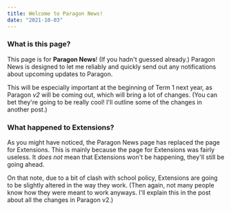 ```yaml
---
title: Welcome to Paragon News!
date: "2021-10-03"
---
```

### What is this page?
This page is for **Paragon News**! (If you hadn't guessed already.) Paragon News is designed to let me reliably and quickly send out any notifications about upcoming updates to Paragon.

This will be especially important at the beginning of Term 1 next year, as Paragon *v2* will be coming out, which will bring a lot of changes. (You can bet they're going to be really cool! I'll outline some of the changes in another post.)

### What happened to Extensions?
As you might have noticed, the Paragon News page has replaced the page for Extensions. This is mainly because the page for Extensions was fairly useless. It *does not* mean that Extensions won't be happening, they'll still be going ahead.

On that note, due to a bit of clash with school policy, Extensions are going to be slightly altered in the way they work. (Then again, not many people know how they were meant to work anyways. I'll explain this in the post about all the changes in Paragon v2.)